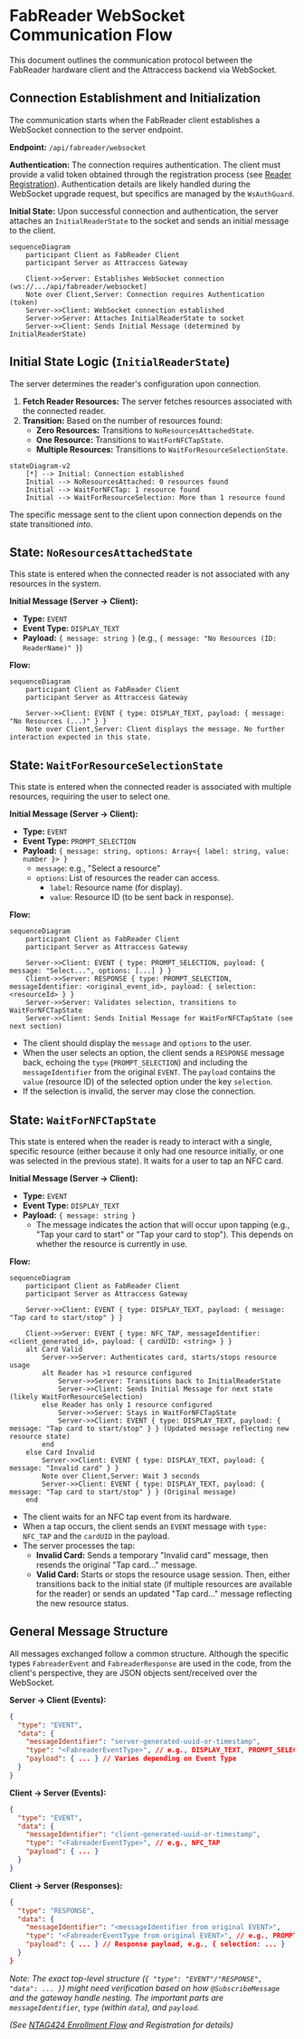 # FabReader WebSocket Communication Flow

This document outlines the communication protocol between the FabReader hardware client and the Attraccess backend via WebSocket.

## Connection Establishment and Initialization

The communication starts when the FabReader client establishes a WebSocket connection to the server endpoint.

**Endpoint:** `/api/fabreader/websocket`

**Authentication:** The connection requires authentication. The client must provide a valid token obtained through the registration process (see [Reader Registration](#reader-registration)). Authentication details are likely handled during the WebSocket upgrade request, but specifics are managed by the `WsAuthGuard`.

**Initial State:** Upon successful connection and authentication, the server attaches an `InitialReaderState` to the socket and sends an initial message to the client.

```mermaid
sequenceDiagram
    participant Client as FabReader Client
    participant Server as Attraccess Gateway

    Client->>Server: Establishes WebSocket connection (ws://.../api/fabreader/websocket)
    Note over Client,Server: Connection requires Authentication (token)
    Server->>Client: WebSocket connection established
    Server->>Server: Attaches InitialReaderState to socket
    Server->>Client: Sends Initial Message (determined by InitialReaderState)
```

## Initial State Logic (`InitialReaderState`)

The server determines the reader's configuration upon connection.

1.  **Fetch Reader Resources:** The server fetches resources associated with the connected reader.
2.  **Transition:** Based on the number of resources found:
    - **Zero Resources:** Transitions to `NoResourcesAttachedState`.
    - **One Resource:** Transitions to `WaitForNFCTapState`.
    - **Multiple Resources:** Transitions to `WaitForResourceSelectionState`.

```mermaid
stateDiagram-v2
    [*] --> Initial: Connection established
    Initial --> NoResourcesAttached: 0 resources found
    Initial --> WaitForNFCTap: 1 resource found
    Initial --> WaitForResourceSelection: More than 1 resource found
```

The specific message sent to the client upon connection depends on the state transitioned _into_.

## State: `NoResourcesAttachedState`

This state is entered when the connected reader is not associated with any resources in the system.

**Initial Message (Server -> Client):**

- **Type:** `EVENT`
- **Event Type:** `DISPLAY_TEXT`
- **Payload:** `{ message: string }` (e.g., `{ message: "No Resources (ID: ReaderName)" }`)

**Flow:**

```mermaid
sequenceDiagram
    participant Client as FabReader Client
    participant Server as Attraccess Gateway

    Server->>Client: EVENT { type: DISPLAY_TEXT, payload: { message: "No Resources (...)" } }
    Note over Client,Server: Client displays the message. No further interaction expected in this state.
```

## State: `WaitForResourceSelectionState`

This state is entered when the connected reader is associated with multiple resources, requiring the user to select one.

**Initial Message (Server -> Client):**

- **Type:** `EVENT`
- **Event Type:** `PROMPT_SELECTION`
- **Payload:** `{ message: string, options: Array<{ label: string, value: number }> }`
  - `message`: e.g., "Select a resource"
  - `options`: List of resources the reader can access.
    - `label`: Resource name (for display).
    - `value`: Resource ID (to be sent back in response).

**Flow:**

```mermaid
sequenceDiagram
    participant Client as FabReader Client
    participant Server as Attraccess Gateway

    Server->>Client: EVENT { type: PROMPT_SELECTION, payload: { message: "Select...", options: [...] } }
    Client->>Server: RESPONSE { type: PROMPT_SELECTION, messageIdentifier: <original_event_id>, payload: { selection: <resourceId> } }
    Server->>Server: Validates selection, transitions to WaitForNFCTapState
    Server->>Client: Sends Initial Message for WaitForNFCTapState (see next section)
```

- The client should display the `message` and `options` to the user.
- When the user selects an option, the client sends a `RESPONSE` message back, echoing the `type` (`PROMPT_SELECTION`) and including the `messageIdentifier` from the original `EVENT`. The `payload` contains the `value` (resource ID) of the selected option under the key `selection`.
- If the selection is invalid, the server may close the connection.

## State: `WaitForNFCTapState`

This state is entered when the reader is ready to interact with a single, specific resource (either because it only had one resource initially, or one was selected in the previous state). It waits for a user to tap an NFC card.

**Initial Message (Server -> Client):**

- **Type:** `EVENT`
- **Event Type:** `DISPLAY_TEXT`
- **Payload:** `{ message: string }`
  - The message indicates the action that will occur upon tapping (e.g., "Tap your card to start" or "Tap your card to stop"). This depends on whether the resource is currently in use.

**Flow:**

```mermaid
sequenceDiagram
    participant Client as FabReader Client
    participant Server as Attraccess Gateway

    Server->>Client: EVENT { type: DISPLAY_TEXT, payload: { message: "Tap card to start/stop" } }

    Client->>Server: EVENT { type: NFC_TAP, messageIdentifier: <client_generated_id>, payload: { cardUID: <string> } }
    alt Card Valid
        Server->>Server: Authenticates card, starts/stops resource usage
        alt Reader has >1 resource configured
            Server->>Server: Transitions back to InitialReaderState
            Server->>Client: Sends Initial Message for next state (likely WaitForResourceSelection)
        else Reader has only 1 resource configured
            Server->>Server: Stays in WaitForNFCTapState
            Server->>Client: EVENT { type: DISPLAY_TEXT, payload: { message: "Tap card to start/stop" } } (Updated message reflecting new resource state)
        end
    else Card Invalid
        Server->>Client: EVENT { type: DISPLAY_TEXT, payload: { message: "Invalid card" } }
        Note over Client,Server: Wait 3 seconds
        Server->>Client: EVENT { type: DISPLAY_TEXT, payload: { message: "Tap card to start/stop" } } (Original message)
    end
```

- The client waits for an NFC tap event from its hardware.
- When a tap occurs, the client sends an `EVENT` message with `type: NFC_TAP` and the `cardUID` in the payload.
- The server processes the tap:
  - **Invalid Card:** Sends a temporary "Invalid card" message, then resends the original "Tap card..." message.
  - **Valid Card:** Starts or stops the resource usage session. Then, either transitions back to the initial state (if multiple resources are available for the reader) or sends an updated "Tap card..." message reflecting the new resource status.

## General Message Structure

All messages exchanged follow a common structure. Although the specific types `FabreaderEvent` and `FabreaderResponse` are used in the code, from the client's perspective, they are JSON objects sent/received over the WebSocket.

**Server -> Client (Events):**

```json
{
  "type": "EVENT",
  "data": {
    "messageIdentifier": "server-generated-uuid-or-timestamp",
    "type": "<FabreaderEventType>", // e.g., DISPLAY_TEXT, PROMPT_SELECTION
    "payload": { ... } // Varies depending on Event Type
  }
}
```

**Client -> Server (Events):**

```json
{
  "type": "EVENT",
  "data": {
    "messageIdentifier": "client-generated-uuid-or-timestamp",
    "type": "<FabreaderEventType>", // e.g., NFC_TAP
    "payload": { ... }
  }
}
```

**Client -> Server (Responses):**

```json
{
  "type": "RESPONSE",
  "data": {
    "messageIdentifier": "<messageIdentifier from original EVENT>",
    "type": "<FabreaderEventType from original EVENT>", // e.g., PROMPT_SELECTION
    "payload": { ... } // Response payload, e.g., { selection: ... }
  }
}
```

_Note: The exact top-level structure (`{ "type": "EVENT"/"RESPONSE", "data": ... }`) might need verification based on how `@SubscribeMessage` and the gateway handle nesting. The important parts are `messageIdentifier`, `type` (within `data`), and `payload`._

_(See [NTAG424 Enrollment Flow](./ntag424_enrollment_flow.md) and Registration for details)_
